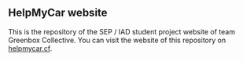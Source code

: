 ## HelpMyCar website

This is the repository of the SEP / IAD student project website of team Greenbox Collective.
You can visit the website of this repository on  [helpmycar.cf](https://www.helpmycar.cf/).